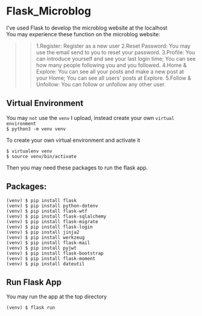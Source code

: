 # Flask_Microblog
I've used Flask to develop the microblog website at the localhost  
You may experience these function on the microblog website:  
>>1.Register: Register as a new user
>>2.Reset Password: You may use the email send to you to reset your password.
>>3.Profile: You can introduce yourself and see your last login time; You can see how many people following you and you followed. 
>>4.Home & Explore: You can see all your posts and make a new post at your Home; You can see all users' posts at Explore.
>>5.Follow & Unfollow: You can follow or unfollow any other user.
## Virtual Environment
You may `not` use the `venv` I upload, instead create your own `virtual environment`        
```$ python3 -m venv venv```              

To create your own virtual environment and activate it       
```
$ virtualenv venv
$ source venv/bin/activate
```        

Then you may need these packages to run the flask app.
## Packages:
```
(venv) $ pip install flask
(venv) $ pip install python-dotenv
(venv) $ pip install flask-wtf
(venv) $ pip install flask-sqlalchemy
(venv) $ pip install flask-migrate
(venv) $ pip install flask-login
(venv) $ pip install jinja2
(venv) $ pip install werkzeug
(venv) $ pip install flask-mail
(venv) $ pip install pyjwt
(venv) $ pip install flask-bootstrap
(venv) $ pip install flask-moment
(venv) $ pip install dateutil
```
## Run Flask App
You may run the app at the top directory
```python
(venv) $ flask run
```
